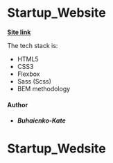 # Startup_Website

**[Site link](https://buhaienko-kate.github.io/Price-Table/)**

The tech stack is:

- HTML5
- CSS3
- Flexbox
- Sass (Scss)
- BEM methodology

#### Author

- ##### Buhaienko-Kate

# Startup_Wedsite
